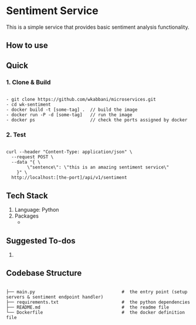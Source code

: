 # Sentiment Service

This is a simple service that provides basic sentiment analysis functionality.

## How to use

## Quick

### 1. Clone & Build

```

- git clone https://github.com/wkabbani/microservices.git
- cd wk-sentiment
- docker build -t [some-tag] .  // build the image
- docker run -P -d [some-tag]   // run the image
- docker ps                     // check the ports assigned by docker

```

### 2. Test

```

curl --header "Content-Type: application/json" \
  --request POST \
  --data "{ \
        \"sentence\": \"this is an amazing sentiment service\"
    }" \
  http://localhost:[the-port]/api/v1/sentiment

```

## Tech Stack

1. Language: Python
2. Packages
   - []()

## Suggested To-dos

1.

## Codebase Structure

```

├── main.py                                 #  the entry point (setup servers & sentiment endpoint handler)
├── requirements.txt                        #  the python dependencies
├── README.md                               #  the readme file
└── Dockerfile                              #  the docker definition file

```
